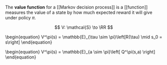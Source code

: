 The **value function** for a [[Markov decision process]] is a [[function]] measures the value of a state by how much expected reward it will give under policy $\pi$.

$$
V: \mathcal{S} \to \RR
$$

\begin{equation}
V^\pi(s) = \mathbb{E}_{\tau \sim \pi}\left[R(\tau) \mid s_0 = s\right]
\end{equation}

\begin{equation}
V^\pi(s) = \mathbb{E}_{a \sim \pi}\left[ Q^\pi(s,a) \right]
\end{equation}